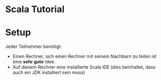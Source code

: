 Scala Tutorial
=============

# Setup #
Jeder Teilnehmer benötigt:

* Einen Rechner, sich einen Rechner mit seinem Nachbarn zu teilen ist eine **sehr gute** Idee.
* Auf diesem Rechner eine installierte Scala IDE (dies beinhaltet, dass auch ein JDK installiert sein muss)

